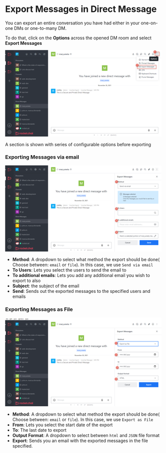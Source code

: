 # Export Messages in Direct Message

You can export an entire conversation you have had either in your one-on-one DMs or one-to-many DM.

To do that, click on the **Options** across the opened DM room and select **Export Messages**

![](<../../../../../.gitbook/assets/image (669) (1) (1).png>)

A section is shown with series of configurable options before exporting

### Exporting Messages via email

![](<../../../../../.gitbook/assets/image (678).png>)

* **Method**: A dropdown to select what method the export should be done( Choose between: `email` or `file`). In this case, we use `Send via email`
* **To Users**: Lets you select the users to send the email to
* **To additional emails**: Lets you add any additional email you wish to export to also
* **Subject**: the subject of the email
* **Send**: Sends out the exported messages to the specified users and emails

### Exporting Messages as File

![](<../../../../../.gitbook/assets/image (657) (1) (1).png>)

* **Method**: A dropdown to select what method the export should be done( Choose between: `email` or `file`). In this case, we use `Export as File`
* **From**: Lets you select the start date of the export
* **To**: The last date to export
* **Output Format**: A dropdown to select between `html` and `JSON` file format
* **Export**: Sends you an email with the exported messages in the file specified.
